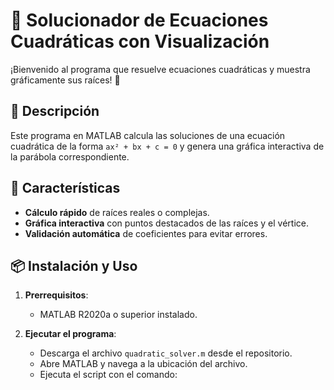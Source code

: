# 🧮 Solucionador de Ecuaciones Cuadráticas con Visualización

¡Bienvenido al programa que resuelve ecuaciones cuadráticas y muestra gráficamente sus raíces! 🌟

## 📌 Descripción
Este programa en MATLAB calcula las soluciones de una ecuación cuadrática de la forma `ax² + bx + c = 0` y genera una gráfica interactiva de la parábola correspondiente.

## 🚀 Características
- **Cálculo rápido** de raíces reales o complejas.
- **Gráfica interactiva** con puntos destacados de las raíces y el vértice.
- **Validación automática** de coeficientes para evitar errores.

## 📦 Instalación y Uso
1. **Prerrequisitos**:  
   - MATLAB R2020a o superior instalado.

2. **Ejecutar el programa**:  
   - Descarga el archivo `quadratic_solver.m` desde el repositorio.
   - Abre MATLAB y navega a la ubicación del archivo.
   - Ejecuta el script con el comando:
